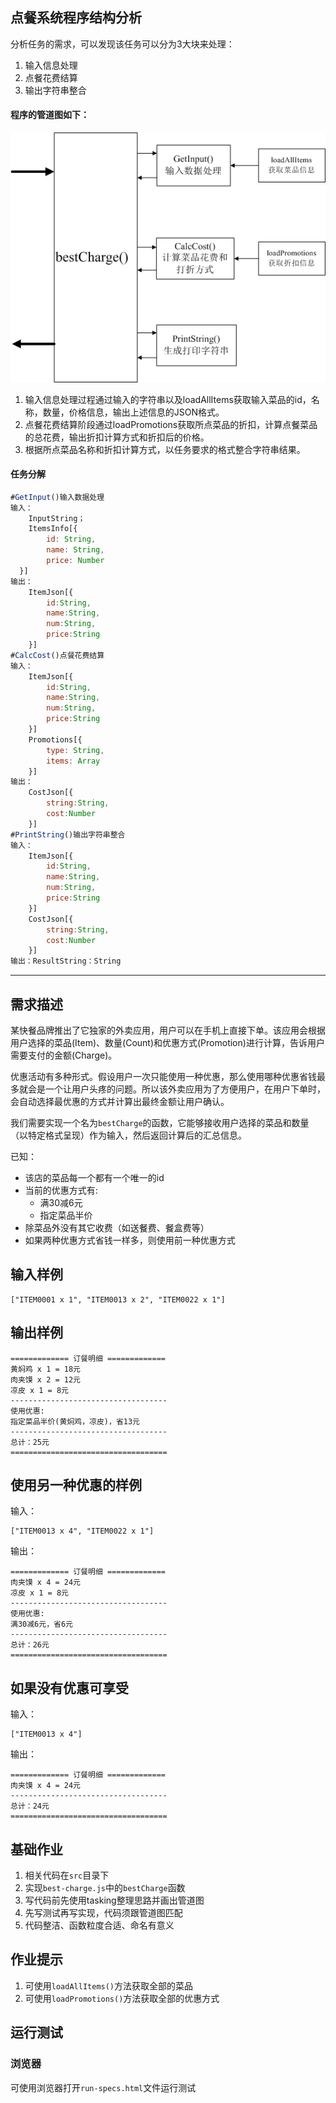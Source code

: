 ## 点餐系统程序结构分析

分析任务的需求，可以发现该任务可以分为3大块来处理：

1. 输入信息处理
2. 点餐花费结算
3. 输出字符串整合

#### 程序的管道图如下：

![](pic.png)

1. 输入信息处理过程通过输入的字符串以及loadAllItems获取输入菜品的id，名称，数量，价格信息，输出上述信息的JSON格式。
2. 点餐花费结算阶段通过loadPromotions获取所点菜品的折扣，计算点餐菜品的总花费，输出折扣计算方式和折扣后的价格。
3. 根据所点菜品名称和折扣计算方式，以任务要求的格式整合字符串结果。

#### 任务分解

```javascript
#GetInput()输入数据处理
输入：
	InputString；
    ItemsInfo[{
    	id: String,
   		name: String,
    	price: Number
  }]
输出：
	ItemJson[{
    	id:String,
        name:String,
        num:String,
        price:String
	}]
#CalcCost()点餐花费结算
输入：
	ItemJson[{
    	id:String,
        name:String,
        num:String,
        price:String
	}]
	Promotions[{
    	type: String,
    	items: Array
  	}]
输出：
	CostJson[{
    	string:String,
        cost:Number
	}]
#PrintString()输出字符串整合
输入：
	ItemJson[{
    	id:String,
        name:String,
        num:String,
        price:String
	}]
	CostJson[{
    	string:String,
        cost:Number
	}]
输出：ResultString：String
```

--------------------------------------------------------------------------------------------

## 需求描述

某快餐品牌推出了它独家的外卖应用，用户可以在手机上直接下单。该应用会根据用户选择的菜品(Item)、数量(Count)和优惠方式(Promotion)进行计算，告诉用户需要支付的金额(Charge)。

优惠活动有多种形式。假设用户一次只能使用一种优惠，那么使用哪种优惠省钱最多就会是一个让用户头疼的问题。所以该外卖应用为了方便用户，在用户下单时，会自动选择最优惠的方式并计算出最终金额让用户确认。

我们需要实现一个名为`bestCharge`的函数，它能够接收用户选择的菜品和数量（以特定格式呈现）作为输入，然后返回计算后的汇总信息。

已知：

- 该店的菜品每一个都有一个唯一的id
- 当前的优惠方式有:
  - 满30减6元
  - 指定菜品半价
- 除菜品外没有其它收费（如送餐费、餐盒费等）
- 如果两种优惠方式省钱一样多，则使用前一种优惠方式

输入样例
-------

```
["ITEM0001 x 1", "ITEM0013 x 2", "ITEM0022 x 1"]
```

输出样例
-------

```
============= 订餐明细 =============
黄焖鸡 x 1 = 18元
肉夹馍 x 2 = 12元
凉皮 x 1 = 8元
-----------------------------------
使用优惠:
指定菜品半价(黄焖鸡，凉皮)，省13元
-----------------------------------
总计：25元
===================================
```

使用另一种优惠的样例
------------------

输入：

```
["ITEM0013 x 4", "ITEM0022 x 1"]
```


输出：

```
============= 订餐明细 =============
肉夹馍 x 4 = 24元
凉皮 x 1 = 8元
-----------------------------------
使用优惠:
满30减6元，省6元
-----------------------------------
总计：26元
===================================
```

如果没有优惠可享受
---------------

输入：

```
["ITEM0013 x 4"]
```

输出：

```
============= 订餐明细 =============
肉夹馍 x 4 = 24元
-----------------------------------
总计：24元
===================================
```


## 基础作业

1. 相关代码在`src`目录下
1. 实现`best-charge.js`中的`bestCharge`函数
1. 写代码前先使用tasking整理思路并画出管道图
1. 先写测试再写实现，代码须跟管道图匹配
1. 代码整洁、函数粒度合适、命名有意义


## 作业提示

1. 可使用`loadAllItems()`方法获取全部的菜品
2. 可使用`loadPromotions()`方法获取全部的优惠方式

## 运行测试

### 浏览器

可使用浏览器打开`run-specs.html`文件运行测试
